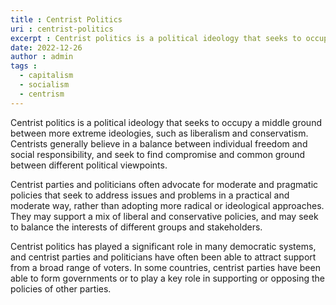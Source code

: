 ```yaml
---
title : Centrist Politics
uri : centrist-politics
excerpt : Centrist politics is a political ideology that seeks to occupy a middle ground between more extreme ideologies, such as liberalism and conservatism. Centrists generally believe in compromise and a balance between individual freedom and social responsibility.
date: 2022-12-26
author : admin
tags : 
  - capitalism
  - socialism
  - centrism
---
```



Centrist politics is a political ideology that seeks to occupy a middle ground between more extreme ideologies, such as liberalism and conservatism. Centrists generally believe in a balance between individual freedom and social responsibility, and seek to find compromise and common ground between different political viewpoints.

Centrist parties and politicians often advocate for moderate and pragmatic policies that seek to address issues and problems in a practical and moderate way, rather than adopting more radical or ideological approaches. They may support a mix of liberal and conservative policies, and may seek to balance the interests of different groups and stakeholders.

Centrist politics has played a significant role in many democratic systems, and centrist parties and politicians have often been able to attract support from a broad range of voters. In some countries, centrist parties have been able to form governments or to play a key role in supporting or opposing the policies of other parties.
